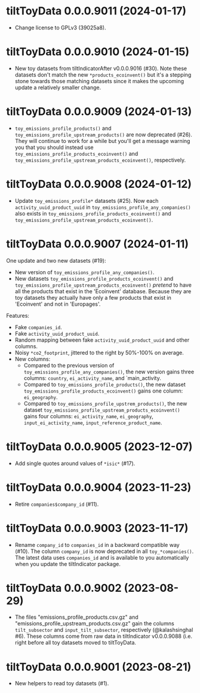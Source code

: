 <!-- NEWS.md is maintained by https://cynkra.github.io/fledge, do not edit -->

# tiltToyData 0.0.0.9011 (2024-01-17)

* Change license to GPLv3 (39025a8).

# tiltToyData 0.0.0.9010 (2024-01-15)

* New toy datasets from tiltIndicatorAfter v0.0.0.9016 (#30). Note these datasets
don't match the new `*products_ecoinvent()` but it's a stepping stone towards
those matching datasets since it makes the upcoming update a relatively smaller
change.

# tiltToyData 0.0.0.9009 (2024-01-13)

* `toy_emissions_profile_products()` and
`toy_emissions_profile_upstream_products()` are now deprecated (#26). They will
continue to work for a while but you'll get a message warning you that you
should instead use `toy_emissions_profile_products_ecoinvent()` and
`toy_emissions_profile_upstream_products_ecoinvent()`, respectively.

# tiltToyData 0.0.0.9008 (2024-01-12)

* Update `toy_emissions_profile*` datasets (#25). Now each `activity_uuid_product_uuid`
in `toy_emissions_profile_any_companies()` also exists in
`toy_emissions_profile_products_ecoinvent()` and
`toy_emissions_profile_upstream_products_ecoinvent()`.

# tiltToyData 0.0.0.9007 (2024-01-11)

One update and two new datasets (#19):

* New version of `toy_emissions_profile_any_companies()`.
* New datasets `toy_emissions_profile_products_ecoinvent()` and
`toy_emissions_profile_upstream_products_ecoinvent()` *pretend* to have all the
products that exist in the 'Ecoinvent' database. Because they are toy datasets
they actually have only a few products that exist in 'Ecoinvent' and not in
'Europages'.

Features:

* Fake `companies_id`.
* Fake `activity_uuid_product_uuid`.
* Random mapping between fake `activity_uuid_product_uuid` and other columns.
* Noisy `*co2_footprint`, jittered to the right by 50%-100% on average.
* New columns:
    * Compared to the previous version of `toy_emissions_profile_any_companies()`,
    the new version gains three columns: `country`, `ei_activity_name`, and
    `main_activity.
    * Compared to `toy_emissions_profile_products()`, the new dataset
    `toy_emissions_profile_products_ecoinvent()` gains one column:
    `ei_geography`.
    * Compared to `toy_emissions_profile_upstrem_products()`, the new dataset
    `toy_emissions_profile_upstream_products_ecoinvent()` gains four columns:
    `ei_activity_name`, `ei_geography`, `input_ei_activity_name`,
    `input_reference_product_name`.

# tiltToyData 0.0.0.9005 (2023-12-07)

* Add single quotes around values of `*isic*` (#17).

# tiltToyData 0.0.0.9004 (2023-11-23)

* Retire `companies$company_id` (#11).

# tiltToyData 0.0.0.9003 (2023-11-17)

* Rename `company_id` to `companies_id` in a backward compatible way (#10). The
column `company_id` is now deprecated in all `toy_*companies()`. The latest data
uses `companies_id` and is available to you automatically when you update the
tiltIndicator package.

# tiltToyData 0.0.0.9002 (2023-08-29)

* The files "emissions_profile_products.csv.gz" and "emissions_profile_upstream_products.csv.gz" gain the columns `tilt_subsector` and `input_tilt_subsector`, respectively (@kalashsinghal #6). These columns come from raw data in tiltIndicator v0.0.0.9088 (i.e. right before all toy datasets moved to tiltToyData.

# tiltToyData 0.0.0.9001 (2023-08-21)

* New helpers to read toy datasets (#1).
